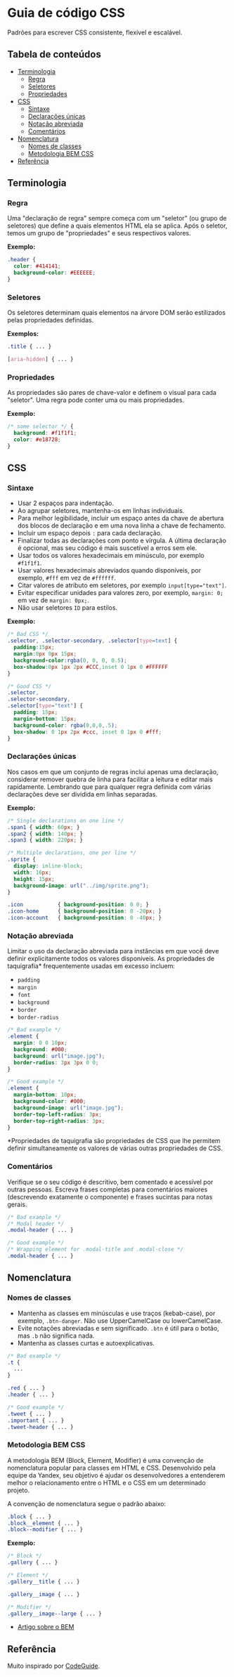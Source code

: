 # Guia de código CSS

Padrões para escrever CSS consistente, flexível e escalável.

## Tabela de conteúdos

- [Terminologia](#terminologia)
  - [Regra](#regra)
  - [Seletores](#seletores)
  - [Propriedades](#propriedades)
- [CSS](#css)
  - [Sintaxe](#sintaxe)
  - [Declarações únicas](#declarações-únicas)
  - [Notação abreviada](#notação-abreviada)
  - [Comentários](#comentários)
- [Nomenclatura](#nomenclatura)
  - [Nomes de classes](#nomes-de-classes)
  - [Metodologia BEM CSS](#metodologia-bem-css)
- [Referência](#referência)

## Terminologia

### Regra

Uma "declaração de regra" sempre começa com um "seletor" (ou grupo de seletores) que define a quais elementos HTML ela se aplica. Após o seletor, temos um grupo de "propriedades" e seus respectivos valores.

**Exemplo:**

```css
.header {
  color: #414141;               
  background-color: #EEEEEE;   
}
```

### Seletores

Os seletores determinam quais elementos na árvore DOM serão estilizados pelas propriedades definidas.

**Exemplos:**

```css
.title { ... }

[aria-hidden] { ... }
```

### Propriedades

As propriedades são pares de chave-valor e definem o visual para cada "seletor". Uma regra pode conter uma ou mais propriedades.

**Exemplo:**

```css
/* some selector */ {
  background: #f1f1f1;
  color: #e18728;
}
```

## CSS

### Sintaxe

- Usar 2 espaços para indentação.
- Ao agrupar seletores, mantenha-os em linhas individuais.
- Para melhor legibilidade, incluir um espaço antes da chave de abertura dos blocos de declaração e em uma nova linha a chave de fechamento.
- Incluir um espaço depois `:` para cada declaração.
- Finalizar todas as declarações com ponto e vírgula. A última declaração é opcional, mas seu código é mais suscetível a erros sem ele.
- Usar todos os valores hexadecimais em minúsculo, por exemplo `#f1f1f1`.
- Usar valores hexadecimais abreviados quando disponíveis, por exemplo, `#fff` em vez de `#ffffff`.
- Citar valores de atributo em seletores, por exemplo `input[type="text"]`.
- Evitar especificar unidades para valores zero, por exemplo, `margin: 0;` em vez de `margin: 0px;`.
- Não usar seletores `ID` para estilos.

**Exemplo:**

```css
/* Bad CSS */
.selector, .selector-secondary, .selector[type=text] {
  padding:15px;
  margin:0px 0px 15px;
  background-color:rgba(0, 0, 0, 0.5);
  box-shadow:0px 1px 2px #CCC,inset 0 1px 0 #FFFFFF
}

/* Good CSS */
.selector,
.selector-secondary,
.selector[type="text"] {
  padding: 15px;
  margin-bottom: 15px;
  background-color: rgba(0,0,0,.5);
  box-shadow: 0 1px 2px #ccc, inset 0 1px 0 #fff;
}
```

### Declarações únicas

Nos casos em que um conjunto de regras inclui apenas uma declaração, considerar remover quebra de linha para facilitar a leitura e editar mais rapidamente. Lembrando que para qualquer regra definida com várias declarações deve ser dividida em linhas separadas.

**Exemplo:**

```css
/* Single declarations on one line */
.span1 { width: 60px; }
.span2 { width: 140px; }
.span3 { width: 220px; }

/* Multiple declarations, one per line */
.sprite {
  display: inline-block;
  width: 16px;
  height: 15px;
  background-image: url("../img/sprite.png");
}

.icon           { background-position: 0 0; }
.icon-home      { background-position: 0 -20px; }
.icon-account   { background-position: 0 -40px; }
```

### Notação abreviada

Limitar o uso da declaração abreviada para instâncias em que você deve definir explicitamente todos os valores disponíveis. As propriedades de taquigrafia* frequentemente usadas em excesso incluem:

- `padding`
- `margin`
- `font`
- `background`
- `border`
- `border-radius`

```css
/* Bad example */
.element {
  margin: 0 0 10px;
  background: #000;
  background: url("image.jpg");
  border-radius: 3px 3px 0 0;
}

/* Good example */
.element {
  margin-bottom: 10px;
  background-color: #000;
  background-image: url("image.jpg");
  border-top-left-radius: 3px;
  border-top-right-radius: 3px;
}
```

*Propriedades de taquigrafia são propriedades de CSS que lhe permitem definir simultaneamente os valores de várias outras propriedades de CSS.

### Comentários

Verifique se o seu código é descritivo, bem comentado e acessível por outras pessoas. Escreva frases completas para comentários maiores (descrevendo exatamente o componente) e frases sucintas para notas gerais.

```css
/* Bad example */
/* Modal header */
.modal-header { ... }

/* Good example */
/* Wrapping element for .modal-title and .modal-close */
.modal-header { ... }
```

## Nomenclatura

### Nomes de classes

- Mantenha as classes em minúsculas e use traços (kebab-case), por exemplo, `.btn-danger`. Não use UpperCamelCase ou lowerCamelCase.
- Evite notações abreviadas e sem significado. `.btn` é útil para o botão, mas `.b` não significa nada.
- Mantenha as classes curtas e autoexplicativas.

```css
/* Bad example */
.t {
  ...
}

.red { ... }
.header { ... }

/* Good example */
.tweet { ... }
.important { ... }
.tweet-header { ... }
```

### Metodologia BEM CSS

A metodologia BEM (Block, Element, Modifier) é uma convenção de nomenclatura popular para classes em HTML e CSS. Desenvolvido pela equipe da Yandex, seu objetivo é ajudar os desenvolvedores a entenderem melhor o relacionamento entre o HTML e o CSS em um determinado projeto.

A convenção de nomenclatura segue o padrão abaixo:

```css
.block { ... }
.block__element { ... }
.block--modifier { ... }
```

**Exemplo:**

```css
/* Block */
.gallery { ... }

/* Element */
.gallery__title { ... }

.gallery__image { ... }

/* Modifier */
.gallery__image--large { ... }
```

- [Artigo sobre o BEM](https://css-tricks.com/bem-101/)

## Referência

Muito inspirado por [CodeGuide](https://codeguide.co/#css-syntax).

